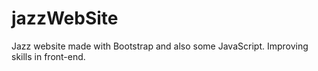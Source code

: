 # jazzWebSite
Jazz website made with Bootstrap and also some JavaScript.
Improving skills in front-end.
